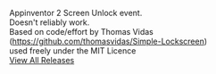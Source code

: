 Appinventor 2 Screen Unlock event.   
Doesn't reliably work.   
Based on code/effort by Thomas Vidas   
(https://github.com/thomasvidas/Simple-Lockscreen)    
used freely under the MIT Licence    
<a href="https://github.com/ztipnis/AI2-Screen-Unlock-event/releases"> View All Releases</a>       


